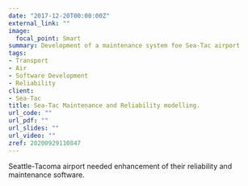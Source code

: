 ```yaml
---
date: "2017-12-20T00:00:00Z"
external_link: ""
image:
  focal_point: Smart
summary: Development of a maintenance system foe Sea-Tac airport
tags:
- Transport
- Air
- Software Development
- Reliability
client:
- Sea-Tac 
title: Sea-Tac Maintenance and Reliability modelling.
url_code: ""
url_pdf: ""
url_slides: ""
url_video: ""
zref: 20200929110847
---
```


Seattle-Tacoma airport needed enhancement of their reliability and maintenance software.

